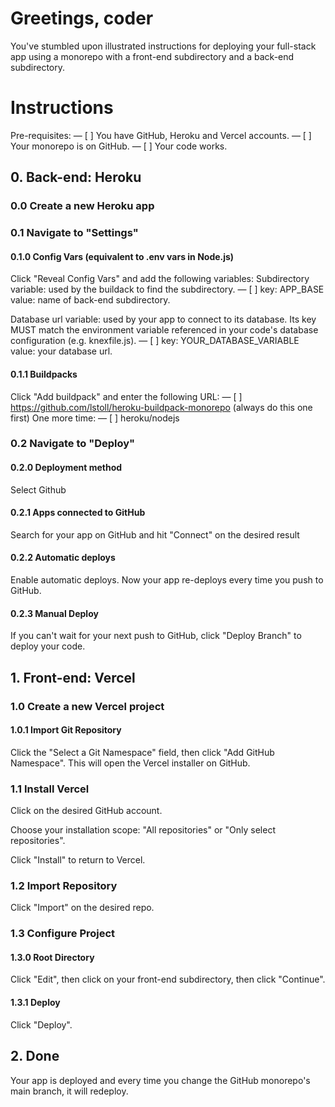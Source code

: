 # Greetings, coder
You've stumbled upon illustrated instructions for deploying your full-stack app using a monorepo with a front-end subdirectory and a back-end subdirectory. 

# Instructions
Pre-requisites:
  — [ ] You have GitHub, Heroku and Vercel accounts.
  — [ ] Your monorepo is on GitHub.
  — [ ] Your code works.

## 0. Back-end: Heroku
### 0.0 Create a new Heroku app

### 0.1 Navigate to "Settings"
#### 0.1.0 Config Vars (equivalent to .env vars in Node.js)
Click "Reveal Config Vars" and add the following variables:
  Subdirectory variable: used by the buildack to find the subdirectory.
  — [ ] key: APP_BASE value: name of back-end subdirectory.

  Database url variable: used by your app to connect to its database. Its key MUST match the environment variable referenced in your code's database configuration (e.g. knexfile.js).
  — [ ] key: YOUR_DATABASE_VARIABLE value: your database url.

#### 0.1.1 Buildpacks
Click "Add buildpack" and enter the following URL:
 — [ ] https://github.com/lstoll/heroku-buildpack-monorepo (always do this one first)
One more time:
 — [ ] heroku/nodejs

### 0.2 Navigate to "Deploy"
#### 0.2.0 Deployment method
Select Github
#### 0.2.1 Apps connected to GitHub
Search for your app on GitHub and hit "Connect" on the desired result
#### 0.2.2 Automatic deploys
Enable automatic deploys. Now your app re-deploys every time you push to GitHub.
#### 0.2.3 Manual Deploy
If you can't wait for your next push to GitHub, click "Deploy Branch" to deploy your code.

## 1. Front-end: Vercel
### 1.0 Create a new Vercel project
#### 1.0.1 Import Git Repository
Click the "Select a Git Namespace" field, then click "Add GitHub Namespace". This will open the Vercel installer on GitHub.

### 1.1 Install Vercel
Click on the desired GitHub account.

Choose your installation scope: "All repositories" or "Only select repositories".

Click "Install" to return to Vercel.

### 1.2 Import Repository
Click "Import" on the desired repo.

### 1.3 Configure Project
#### 1.3.0 Root Directory
Click "Edit", then click on your front-end subdirectory, then click "Continue".
#### 1.3.1 Deploy
Click "Deploy".

 ## 2. Done
Your app is deployed and every time you change the GitHub monorepo's main branch, it will redeploy.
